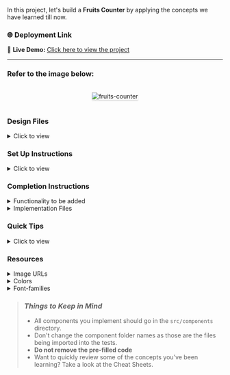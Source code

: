In this project, let's build a **Fruits Counter** by applying the concepts we have learned till now.

### 🌐 Deployment Link  
🔗 **Live Demo:** [Click here to view the project](https://fruitsCount459.ccbp.tech)

---

### Refer to the image below:

<br/>
<div style="text-align: center;">
    <img src="https://assets.ccbp.in/frontend/content/react-js/fruits-counter-output.gif" alt="fruits-counter" style="max-width:70%;box-shadow:0 2.8px 2.2px rgba(0, 0, 0, 0.12)">
</div>
<br/>

### Design Files

<details>
<summary>Click to view</summary>

- [Extra Small (Size < 576px) and Small (Size >= 576px)](https://assets.ccbp.in/frontend/content/react-js/fruits-counter-sm-output.png)
- [Medium (Size >= 768px), Large (Size >= 992px) and Extra Large (Size >= 1200px)](https://assets.ccbp.in/frontend/content/react-js/fruits-counter-lg-output.png)

</details>

### Set Up Instructions

<details>
<summary>Click to view</summary>

- Download dependencies by running `npm install`
- Start up the app using `npm start`
</details>

### Completion Instructions

<details>
<summary>Functionality to be added</summary>
<br/>

The app must have the following functionalities

- Initially, the count of the eaten mangoes and bananas should be 0
- When **Eat Mango** is clicked the count of the mangoes eaten should be incremented by 1
- When **Eat Banana** is clicked the count of the bananas eaten should be incremented by 1

</details>

<details>
<summary>Implementation Files</summary>
<br/>

Use these files to complete the implementation:

- `src/components/FruitsCounter/index.js`
- `src/components/FruitsCounter/index.css`
</details>

### Quick Tips

<details>
<summary>Click to view</summary>
<br>

- **State updates are merged**. It means that when you update only one key-value pair in the `state` object, it will not affect the other key-value pairs in the state object.

  For example let's say your state is as followed:

  ```
  state = { key1 : value1, key2 : value2 }
  ```

  If you use this.setState such as :

  ```
  this.setState(prevState => ({key1: prevState + valueN}))
  ```

  Your new state will be :

  ```
  state = { key1 : value3, key2 : value2 }
  ```

- You can use the below cursor CSS property for buttons to set the type of mouse cursor, to show when the mouse pointer is over an element,

  ```
    cursor: pointer;
  ```

  <br/>
   <img src="https://assets.ccbp.in/frontend/content/react-js/cursor-pointer-img.png" alt="cursor pointer" style="width:100px" />

- You can use the below outline CSS property for buttons and input elements to remove the highlighting when the elements are clicked,

  ```
    outline: none;
  ```

</details>

### Resources

<details>
<summary>Image URLs</summary>

- [https://assets.ccbp.in/frontend/react-js/mango-img.png](https://assets.ccbp.in/frontend/react-js/mango-img.png) alt should be **mango**
- [https://assets.ccbp.in/frontend/react-js/banana-img.png](https://assets.ccbp.in/frontend/react-js/banana-img.png) alt should be **banana**

</details>

<details>
<summary>Colors</summary>

<br/>

<div style="background-color: #ffd569 ; width: 150px; padding: 10px; color: black">Hex: #ffd569</div>
<div style="background-color: #ffffff ; width: 150px; padding: 10px; color: black">Hex: #ffffff</div>
<div style="background-color: #000000 ; width: 150px; padding: 10px; color: white">Hex: #000000</div>
<div style="background-color: #007bff ; width: 150px; padding: 10px; color: white">Hex: #007bff</div>

</details>

<details>
<summary>Font-families</summary>

- Roboto

</details>

> ### _Things to Keep in Mind_
>
> - All components you implement should go in the `src/components` directory.
> - Don't change the component folder names as those are the files being imported into the tests.
> - **Do not remove the pre-filled code**
> - Want to quickly review some of the concepts you’ve been learning? Take a look at the Cheat Sheets.
